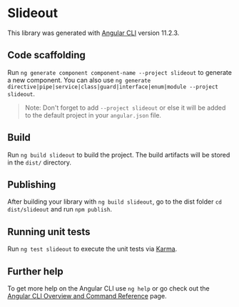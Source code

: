 # Slideout

This library was generated with [Angular CLI](https://github.com/angular/angular-cli) version 11.2.3.

## Code scaffolding

Run `ng generate component component-name --project slideout` to generate a new component. You can also use `ng generate directive|pipe|service|class|guard|interface|enum|module --project slideout`.
> Note: Don't forget to add `--project slideout` or else it will be added to the default project in your `angular.json` file. 

## Build

Run `ng build slideout` to build the project. The build artifacts will be stored in the `dist/` directory.

## Publishing

After building your library with `ng build slideout`, go to the dist folder `cd dist/slideout` and run `npm publish`.

## Running unit tests

Run `ng test slideout` to execute the unit tests via [Karma](https://karma-runner.github.io).

## Further help

To get more help on the Angular CLI use `ng help` or go check out the [Angular CLI Overview and Command Reference](https://angular.io/cli) page.
